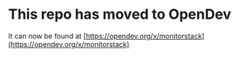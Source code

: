 # This repo has moved to OpenDev

It can now be found at [https://opendev.org/x/monitorstack](https://opendev.org/x/monitorstack)
